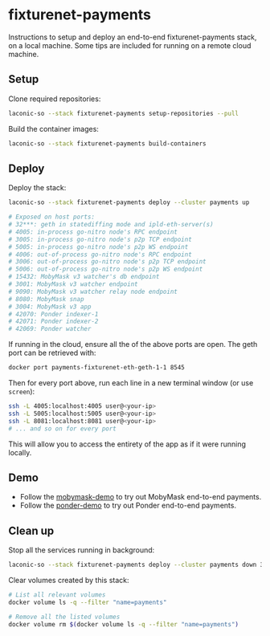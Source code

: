 # fixturenet-payments

Instructions to setup and deploy an end-to-end fixturenet-payments stack, on a local machine. Some tips are included for running on a remote cloud machine.

## Setup

Clone required repositories:

```bash
laconic-so --stack fixturenet-payments setup-repositories --pull
```

Build the container images:

```bash
laconic-so --stack fixturenet-payments build-containers
```

## Deploy

Deploy the stack:

```bash
laconic-so --stack fixturenet-payments deploy --cluster payments up
```

```bash
# Exposed on host ports:
# 32***: geth in statediffing mode and ipld-eth-server(s)
# 4005: in-process go-nitro node's RPC endpoint
# 3005: in-process go-nitro node's p2p TCP endpoint
# 5005: in-process go-nitro node's p2p WS endpoint
# 4006: out-of-process go-nitro node's RPC endpoint
# 3006: out-of-process go-nitro node's p2p TCP endpoint
# 5006: out-of-process go-nitro node's p2p WS endpoint
# 15432: MobyMask v3 watcher's db endpoint
# 3001: MobyMask v3 watcher endpoint
# 9090: MobyMask v3 watcher relay node endpoint
# 8080: MobyMask snap
# 3004: MobyMask v3 app
# 42070: Ponder indexer-1
# 42071: Ponder indexer-2
# 42069: Ponder watcher
```

If running in the cloud, ensure all the of the above ports are open. The geth port can be retrieved with:

```bash
docker port payments-fixturenet-eth-geth-1-1 8545
```

Then for every port above, run each line in a new terminal window (or use `screen`):

```bash
ssh -L 4005:localhost:4005 user@<your-ip>
ssh -L 5005:localhost:5005 user@<your-ip>
ssh -L 8081:localhost:8081 user@<your-ip>
# ... and so on for every port
```

This will allow you to access the entirety of the app as if it were running locally.

## Demo

- Follow the [mobymask-demo](./mobymask-demo.md) to try out MobyMask end-to-end payments.
- Follow the [ponder-demo](./ponder-demo.md) to try out Ponder end-to-end payments.

## Clean up

Stop all the services running in background:

```bash
laconic-so --stack fixturenet-payments deploy --cluster payments down 30
```

Clear volumes created by this stack:

```bash
# List all relevant volumes
docker volume ls -q --filter "name=payments"

# Remove all the listed volumes
docker volume rm $(docker volume ls -q --filter "name=payments")
```

